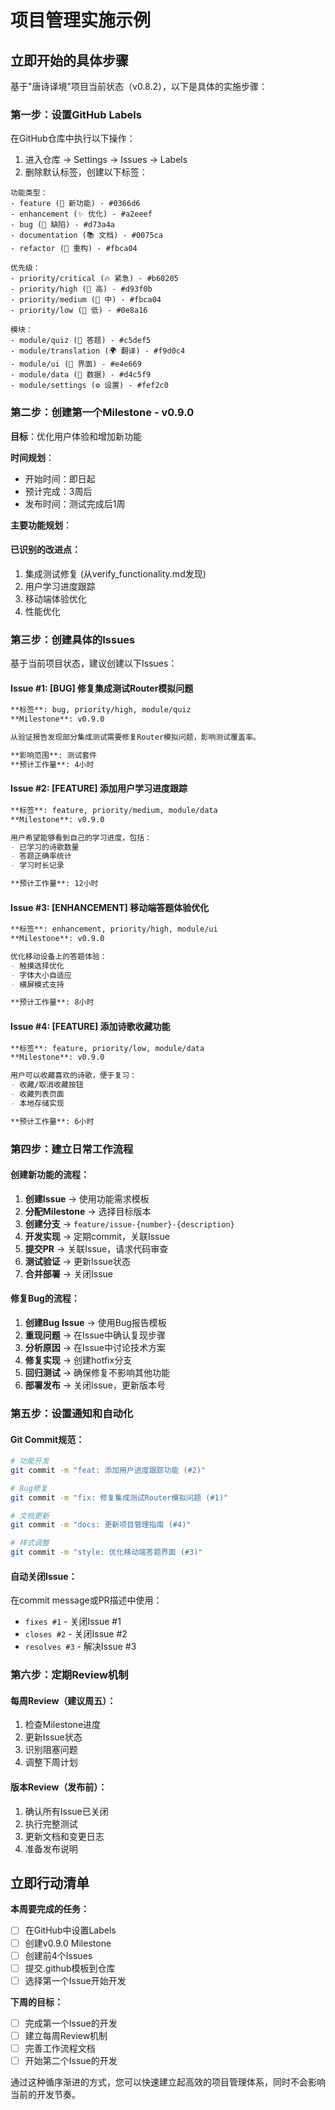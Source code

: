 # 项目管理实施示例

## 立即开始的具体步骤

基于"唐诗译境"项目当前状态（v0.8.2），以下是具体的实施步骤：

### 第一步：设置GitHub Labels

在GitHub仓库中执行以下操作：

1. 进入仓库 → Settings → Issues → Labels
2. 删除默认标签，创建以下标签：

```
功能类型：
- feature (🚀 新功能) - #0366d6
- enhancement (✨ 优化) - #a2eeef
- bug (🐛 缺陷) - #d73a4a
- documentation (📚 文档) - #0075ca
- refactor (🔧 重构) - #fbca04

优先级：
- priority/critical (🔥 紧急) - #b60205
- priority/high (📢 高) - #d93f0b
- priority/medium (📝 中) - #fbca04
- priority/low (📌 低) - #0e8a16

模块：
- module/quiz (🎯 答题) - #c5def5
- module/translation (🌍 翻译) - #f9d0c4
- module/ui (🎨 界面) - #e4e669
- module/data (💾 数据) - #d4c5f9
- module/settings (⚙️ 设置) - #fef2c0
```

### 第二步：创建第一个Milestone - v0.9.0

**目标**：优化用户体验和增加新功能

**时间规划**：
- 开始时间：即日起
- 预计完成：3周后
- 发布时间：测试完成后1周

**主要功能规划**：

#### 已识别的改进点：
1. 集成测试修复 (从verify_functionality.md发现)
2. 用户学习进度跟踪
3. 移动端体验优化
4. 性能优化

### 第三步：创建具体的Issues

基于当前项目状态，建议创建以下Issues：

#### Issue #1: [BUG] 修复集成测试Router模拟问题
```markdown
**标签**: bug, priority/high, module/quiz
**Milestone**: v0.9.0

从验证报告发现部分集成测试需要修复Router模拟问题，影响测试覆盖率。

**影响范围**: 测试套件
**预计工作量**: 4小时
```

#### Issue #2: [FEATURE] 添加用户学习进度跟踪
```markdown
**标签**: feature, priority/medium, module/data
**Milestone**: v0.9.0

用户希望能够看到自己的学习进度，包括：
- 已学习的诗歌数量
- 答题正确率统计
- 学习时长记录

**预计工作量**: 12小时
```

#### Issue #3: [ENHANCEMENT] 移动端答题体验优化
```markdown
**标签**: enhancement, priority/high, module/ui
**Milestone**: v0.9.0

优化移动设备上的答题体验：
- 触摸选择优化
- 字体大小自适应
- 横屏模式支持

**预计工作量**: 8小时
```

#### Issue #4: [FEATURE] 添加诗歌收藏功能
```markdown
**标签**: feature, priority/low, module/data
**Milestone**: v0.9.0

用户可以收藏喜欢的诗歌，便于复习：
- 收藏/取消收藏按钮
- 收藏列表页面
- 本地存储实现

**预计工作量**: 6小时
```

### 第四步：建立日常工作流程

#### 创建新功能的流程：
1. **创建Issue** → 使用功能需求模板
2. **分配Milestone** → 选择目标版本
3. **创建分支** → `feature/issue-{number}-{description}`
4. **开发实现** → 定期commit，关联Issue
5. **提交PR** → 关联Issue，请求代码审查
6. **测试验证** → 更新Issue状态
7. **合并部署** → 关闭Issue

#### 修复Bug的流程：
1. **创建Bug Issue** → 使用Bug报告模板
2. **重现问题** → 在Issue中确认复现步骤
3. **分析原因** → 在Issue中讨论技术方案
4. **修复实现** → 创建hotfix分支
5. **回归测试** → 确保修复不影响其他功能
6. **部署发布** → 关闭Issue，更新版本号

### 第五步：设置通知和自动化

#### Git Commit规范：
```bash
# 功能开发
git commit -m "feat: 添加用户进度跟踪功能 (#2)"

# Bug修复
git commit -m "fix: 修复集成测试Router模拟问题 (#1)"

# 文档更新
git commit -m "docs: 更新项目管理指南 (#4)"

# 样式调整
git commit -m "style: 优化移动端答题界面 (#3)"
```

#### 自动关闭Issue：
在commit message或PR描述中使用：
- `fixes #1` - 关闭Issue #1
- `closes #2` - 关闭Issue #2
- `resolves #3` - 解决Issue #3

### 第六步：定期Review机制

#### 每周Review（建议周五）：
1. 检查Milestone进度
2. 更新Issue状态
3. 识别阻塞问题
4. 调整下周计划

#### 版本Review（发布前）：
1. 确认所有Issue已关闭
2. 执行完整测试
3. 更新文档和变更日志
4. 准备发布说明

## 立即行动清单

**本周要完成的任务：**
- [ ] 在GitHub中设置Labels
- [ ] 创建v0.9.0 Milestone
- [ ] 创建前4个Issues
- [ ] 提交.github模板到仓库
- [ ] 选择第一个Issue开始开发

**下周的目标：**
- [ ] 完成第一个Issue的开发
- [ ] 建立每周Review机制
- [ ] 完善工作流程文档
- [ ] 开始第二个Issue的开发

通过这种循序渐进的方式，您可以快速建立起高效的项目管理体系，同时不会影响当前的开发节奏。 